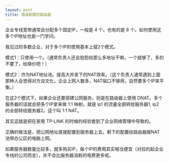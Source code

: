 ```yaml
---
layout: post
title: 错误配置的路由器
---
```


企业专线宽带通常会分配多个固定IP，一般是 4 个。也有的是 8 个。如何使用这多个IP地址也是一门学问。

我见过的多数企业，对于多个IP的使用基本上就2个模式。

模式1：只使用一个。（通常负责人还会抱怨给那么多地址干嘛，一个就够了，多的不要了，给降价吧！）

模式2：作为NAT地址池。提高大并发下的NAT效率。（这个负责人通常遇到上面那种人会觉得对方没文化，企业上网人数多，NAT端口不够用，自然要多个IP来平衡。）

在这2个模式下，如果企业还要搭建公网服务，则是在路由器上使用 DNAT。多个服务器的话就会把多个IP拿来做 1:1  映射。就是 ip1 的流量全部转给服务器1, ip2 的全部转给服务器2。这个叫 1:1 NAT。

其实这就是把在家用 TP-LINK 的时候的经验套到了企业网络管理中导致的。

正确的做法是，把公网地址直接配置到服务器上去。剩下的配置给路由器做NAT池带办公区的电脑上网。

如果服务器数量比较多，就多购买IP，每个IP的费用其实相当便宜（对拉的起企业专线的公司而言），并不会比服务器消耗的电费更多呢。


